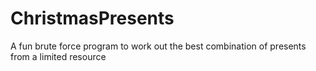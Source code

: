 # ChristmasPresents
A fun brute force program to work out the best combination of presents from a limited resource
